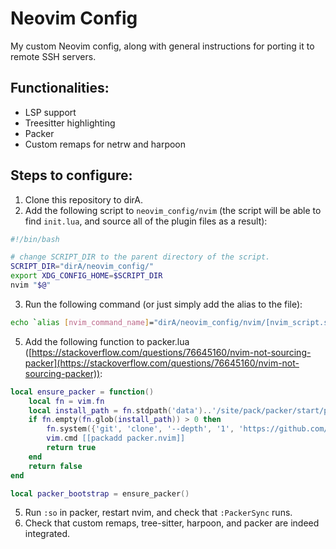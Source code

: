 # Neovim Config

My custom Neovim config, along with general instructions for porting it to remote SSH servers.

## Functionalities:
- LSP support
- Treesitter highlighting
- Packer
- Custom remaps for netrw and harpoon

## Steps to configure:
1) Clone this repository to dirA.
2) Add the following script to `neovim_config/nvim` (the script will be able to find `init.lua`, and source all of the plugin files as a result):

```bash
#!/bin/bash

# change SCRIPT_DIR to the parent directory of the script.
SCRIPT_DIR="dirA/neovim_config/"
export XDG_CONFIG_HOME=$SCRIPT_DIR
nvim "$@"
```

3) Run the following command (or just simply add the alias to the file):
```bash
echo `alias [nvim_command_name]="dirA/neovim_config/nvim/[nvim_script.sh]"` >> ~/.bashrc
```

5) Add the following function to packer.lua ([https://stackoverflow.com/questions/76645160/nvim-not-sourcing-packer](https://stackoverflow.com/questions/76645160/nvim-not-sourcing-packer)):
```lua
local ensure_packer = function()
    local fn = vim.fn
    local install_path = fn.stdpath('data')..'/site/pack/packer/start/packer.nvim'
    if fn.empty(fn.glob(install_path)) > 0 then
        fn.system({'git', 'clone', '--depth', '1', 'https://github.com/wbthomason/packer.nvim', install_path})
        vim.cmd [[packadd packer.nvim]]
        return true
    end
    return false
end

local packer_bootstrap = ensure_packer()
```

5) Run `:so` in packer, restart nvim, and check that `:PackerSync` runs.
6) Check that custom remaps, tree-sitter, harpoon, and packer are indeed integrated.
